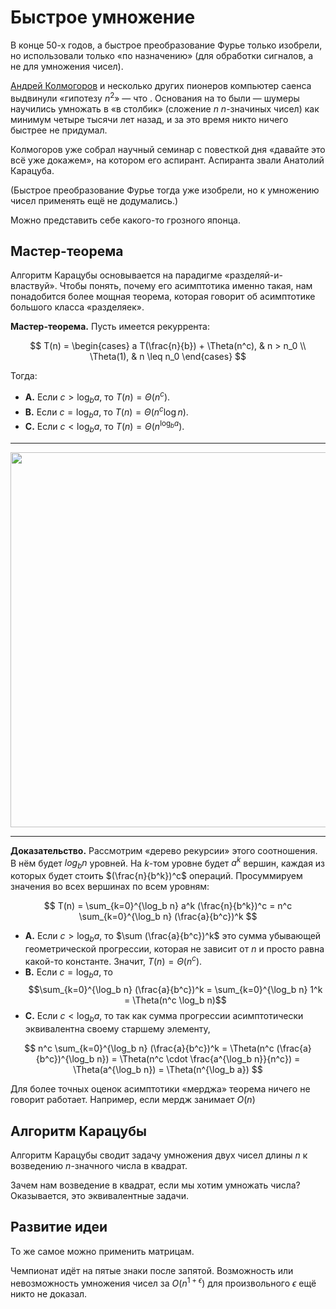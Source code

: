 
# Быстрое умножение

В конце 50-х годов, а быстрое преобразование Фурье только изобрели, но использовали только «по назначению» (для обработки сигналов, а не для умножения чисел).

[Андрей Колмогоров](https://ru.wikipedia.org/wiki/%D0%9A%D0%BE%D0%BB%D0%BC%D0%BE%D0%B3%D0%BE%D1%80%D0%BE%D0%B2,_%D0%90%D0%BD%D0%B4%D1%80%D0%B5%D0%B9_%D0%9D%D0%B8%D0%BA%D0%BE%D0%BB%D0%B0%D0%B5%D0%B2%D0%B8%D1%87) и несколько других пионеров компьютер саенса выдвинули «гипотезу $n^2$» — что . Основания на то были — шумеры научились умножать в «в столбик» (сложение $n$ $n$-значиных чисел) как минимум четыре тысячи лет назад, и за это время никто ничего быстрее не придумал.

Колмогоров уже собрал научный семинар с повесткой дня «давайте это всё уже докажем», на котором его аспирант. Аспиранта звали Анатолий Карацуба.


(Быстрое преобразование Фурье тогда уже изобрели, но к умножению чисел применять ещё не додумались.)

Можно представить себе какого-то грозного японца.



## Мастер-теорема

Алгоритм Карацубы основывается на парадигме «разделяй-и-властвуй». Чтобы понять, почему его асимптотика именно такая, нам понадобится более мощная теорема, которая говорит об асимптотике большого класса «разделяек».

**Мастер-теорема.** Пусть имеется рекуррента:

$$ T(n) = \begin{cases}
a T(\frac{n}{b}) + \Theta(n^c), & n > n_0
\\ \Theta(1),                   & n \leq n_0
\end{cases} $$

Тогда:

* **A.** Если $c > \log_b a$, то $T(n) = \Theta(n^c)$.
* **B.** Если $c = \log_b a$, то $T(n) = \Theta(n^c \log n)$.
* **C.** Если $c < \log_b a$, то $T(n) = \Theta(n^{\log_b a})$.

---

<img width='600px' src='http://sereja.me/f/img/master-theorem.png'>

---

**Доказательство.** Рассмотрим «дерево рекурсии» этого соотношения. В нём будет $log_b n$ уровней. На $k$-том уровне будет $a^k$ вершин, каждая из которых будет стоить $(\frac{n}{b^k})^c$ операций. Просуммируем значения во всех вершинах по всем уровням:

$$ T(n) = \sum_{k=0}^{\log_b n} a^k (\frac{n}{b^k})^c = n^c \sum_{k=0}^{\log_b n} (\frac{a}{b^c})^k $$

* **A.** Если $c > \log_b a$, то $\sum (\frac{a}{b^с})^k$ это сумма убывающей геометрической прогрессии, которая не зависит от $n$ и просто равна какой-то константе. Значит, $T(n) = \Theta(n^c)$.
* **B.** Если $c = \log_b a$, то
$$\sum_{k=0}^{\log_b n} (\frac{a}{b^c})^k = \sum_{k=0}^{\log_b n} 1^k = \Theta(n^c \log_b n)$$
* **C.** Если $c < \log_b a$, то так как сумма прогрессии асимптотически эквивалентна своему старшему элементу,

$$ n^c \sum_{k=0}^{\log_b n} (\frac{a}{b^c})^k = \Theta(n^c (\frac{a}{b^c})^{\log_b n}) = \Theta(n^c \cdot \frac{a^{\log_b n}}{n^c}) = \Theta(a^{\log_b n}) = \Theta(n^{\log_b a}) $$

Для более точных оценок асимптотики «мерджа» теорема ничего не говорит работает. Например, если мердж занимает $O(n)$

## Алгоритм Карацубы

Алгоритм Карацубы сводит задачу умножения двух чисел длины $n$ к возведению $n$-значного числа в квадрат.

Зачем нам возведение в квадрат, если мы хотим умножать числа? Оказывается, это эквивалентные задачи. 

## Развитие идеи

То же самое можно применить матрицам.

Чемпионат идёт на пятые знаки после запятой. Возможность или невозможность умножения чисел за $O(n^{1+\epsilon})$ для произвольного $\epsilon$ ещё никто не доказал.
